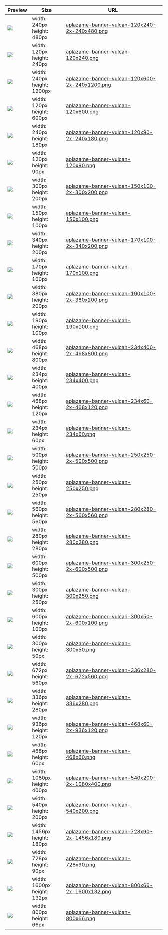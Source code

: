 
Preview | Size | URL
------- | ---- | ---
[![](aplazame-banner-vulcan-120x240-2x-240x480.png)](aplazame-banner-vulcan-120x240-2x-240x480.png) | width: 240px<br>height: 480px | [aplazame-banner-vulcan-120x240-2x-240x480.png](aplazame-banner-vulcan-120x240-2x-240x480.png)
[![](aplazame-banner-vulcan-120x240.png)](aplazame-banner-vulcan-120x240.png) | width: 120px<br>height: 240px | [aplazame-banner-vulcan-120x240.png](aplazame-banner-vulcan-120x240.png)
[![](aplazame-banner-vulcan-120x600-2x-240x1200.png)](aplazame-banner-vulcan-120x600-2x-240x1200.png) | width: 240px<br>height: 1200px | [aplazame-banner-vulcan-120x600-2x-240x1200.png](aplazame-banner-vulcan-120x600-2x-240x1200.png)
[![](aplazame-banner-vulcan-120x600.png)](aplazame-banner-vulcan-120x600.png) | width: 120px<br>height: 600px | [aplazame-banner-vulcan-120x600.png](aplazame-banner-vulcan-120x600.png)
[![](aplazame-banner-vulcan-120x90-2x-240x180.png)](aplazame-banner-vulcan-120x90-2x-240x180.png) | width: 240px<br>height: 180px | [aplazame-banner-vulcan-120x90-2x-240x180.png](aplazame-banner-vulcan-120x90-2x-240x180.png)
[![](aplazame-banner-vulcan-120x90.png)](aplazame-banner-vulcan-120x90.png) | width: 120px<br>height: 90px | [aplazame-banner-vulcan-120x90.png](aplazame-banner-vulcan-120x90.png)
[![](aplazame-banner-vulcan-150x100-2x-300x200.png)](aplazame-banner-vulcan-150x100-2x-300x200.png) | width: 300px<br>height: 200px | [aplazame-banner-vulcan-150x100-2x-300x200.png](aplazame-banner-vulcan-150x100-2x-300x200.png)
[![](aplazame-banner-vulcan-150x100.png)](aplazame-banner-vulcan-150x100.png) | width: 150px<br>height: 100px | [aplazame-banner-vulcan-150x100.png](aplazame-banner-vulcan-150x100.png)
[![](aplazame-banner-vulcan-170x100-2x-340x200.png)](aplazame-banner-vulcan-170x100-2x-340x200.png) | width: 340px<br>height: 200px | [aplazame-banner-vulcan-170x100-2x-340x200.png](aplazame-banner-vulcan-170x100-2x-340x200.png)
[![](aplazame-banner-vulcan-170x100.png)](aplazame-banner-vulcan-170x100.png) | width: 170px<br>height: 100px | [aplazame-banner-vulcan-170x100.png](aplazame-banner-vulcan-170x100.png)
[![](aplazame-banner-vulcan-190x100-2x-380x200.png)](aplazame-banner-vulcan-190x100-2x-380x200.png) | width: 380px<br>height: 200px | [aplazame-banner-vulcan-190x100-2x-380x200.png](aplazame-banner-vulcan-190x100-2x-380x200.png)
[![](aplazame-banner-vulcan-190x100.png)](aplazame-banner-vulcan-190x100.png) | width: 190px<br>height: 100px | [aplazame-banner-vulcan-190x100.png](aplazame-banner-vulcan-190x100.png)
[![](aplazame-banner-vulcan-234x400-2x-468x800.png)](aplazame-banner-vulcan-234x400-2x-468x800.png) | width: 468px<br>height: 800px | [aplazame-banner-vulcan-234x400-2x-468x800.png](aplazame-banner-vulcan-234x400-2x-468x800.png)
[![](aplazame-banner-vulcan-234x400.png)](aplazame-banner-vulcan-234x400.png) | width: 234px<br>height: 400px | [aplazame-banner-vulcan-234x400.png](aplazame-banner-vulcan-234x400.png)
[![](aplazame-banner-vulcan-234x60-2x-468x120.png)](aplazame-banner-vulcan-234x60-2x-468x120.png) | width: 468px<br>height: 120px | [aplazame-banner-vulcan-234x60-2x-468x120.png](aplazame-banner-vulcan-234x60-2x-468x120.png)
[![](aplazame-banner-vulcan-234x60.png)](aplazame-banner-vulcan-234x60.png) | width: 234px<br>height: 60px | [aplazame-banner-vulcan-234x60.png](aplazame-banner-vulcan-234x60.png)
[![](aplazame-banner-vulcan-250x250-2x-500x500.png)](aplazame-banner-vulcan-250x250-2x-500x500.png) | width: 500px<br>height: 500px | [aplazame-banner-vulcan-250x250-2x-500x500.png](aplazame-banner-vulcan-250x250-2x-500x500.png)
[![](aplazame-banner-vulcan-250x250.png)](aplazame-banner-vulcan-250x250.png) | width: 250px<br>height: 250px | [aplazame-banner-vulcan-250x250.png](aplazame-banner-vulcan-250x250.png)
[![](aplazame-banner-vulcan-280x280-2x-560x560.png)](aplazame-banner-vulcan-280x280-2x-560x560.png) | width: 560px<br>height: 560px | [aplazame-banner-vulcan-280x280-2x-560x560.png](aplazame-banner-vulcan-280x280-2x-560x560.png)
[![](aplazame-banner-vulcan-280x280.png)](aplazame-banner-vulcan-280x280.png) | width: 280px<br>height: 280px | [aplazame-banner-vulcan-280x280.png](aplazame-banner-vulcan-280x280.png)
[![](aplazame-banner-vulcan-300x250-2x-600x500.png)](aplazame-banner-vulcan-300x250-2x-600x500.png) | width: 600px<br>height: 500px | [aplazame-banner-vulcan-300x250-2x-600x500.png](aplazame-banner-vulcan-300x250-2x-600x500.png)
[![](aplazame-banner-vulcan-300x250.png)](aplazame-banner-vulcan-300x250.png) | width: 300px<br>height: 250px | [aplazame-banner-vulcan-300x250.png](aplazame-banner-vulcan-300x250.png)
[![](aplazame-banner-vulcan-300x50-2x-600x100.png)](aplazame-banner-vulcan-300x50-2x-600x100.png) | width: 600px<br>height: 100px | [aplazame-banner-vulcan-300x50-2x-600x100.png](aplazame-banner-vulcan-300x50-2x-600x100.png)
[![](aplazame-banner-vulcan-300x50.png)](aplazame-banner-vulcan-300x50.png) | width: 300px<br>height: 50px | [aplazame-banner-vulcan-300x50.png](aplazame-banner-vulcan-300x50.png)
[![](aplazame-banner-vulcan-336x280-2x-672x560.png)](aplazame-banner-vulcan-336x280-2x-672x560.png) | width: 672px<br>height: 560px | [aplazame-banner-vulcan-336x280-2x-672x560.png](aplazame-banner-vulcan-336x280-2x-672x560.png)
[![](aplazame-banner-vulcan-336x280.png)](aplazame-banner-vulcan-336x280.png) | width: 336px<br>height: 280px | [aplazame-banner-vulcan-336x280.png](aplazame-banner-vulcan-336x280.png)
[![](aplazame-banner-vulcan-468x60-2x-936x120.png)](aplazame-banner-vulcan-468x60-2x-936x120.png) | width: 936px<br>height: 120px | [aplazame-banner-vulcan-468x60-2x-936x120.png](aplazame-banner-vulcan-468x60-2x-936x120.png)
[![](aplazame-banner-vulcan-468x60.png)](aplazame-banner-vulcan-468x60.png) | width: 468px<br>height: 60px | [aplazame-banner-vulcan-468x60.png](aplazame-banner-vulcan-468x60.png)
[![](aplazame-banner-vulcan-540x200-2x-1080x400.png)](aplazame-banner-vulcan-540x200-2x-1080x400.png) | width: 1080px<br>height: 400px | [aplazame-banner-vulcan-540x200-2x-1080x400.png](aplazame-banner-vulcan-540x200-2x-1080x400.png)
[![](aplazame-banner-vulcan-540x200.png)](aplazame-banner-vulcan-540x200.png) | width: 540px<br>height: 200px | [aplazame-banner-vulcan-540x200.png](aplazame-banner-vulcan-540x200.png)
[![](aplazame-banner-vulcan-728x90-2x-1456x180.png)](aplazame-banner-vulcan-728x90-2x-1456x180.png) | width: 1456px<br>height: 180px | [aplazame-banner-vulcan-728x90-2x-1456x180.png](aplazame-banner-vulcan-728x90-2x-1456x180.png)
[![](aplazame-banner-vulcan-728x90.png)](aplazame-banner-vulcan-728x90.png) | width: 728px<br>height: 90px | [aplazame-banner-vulcan-728x90.png](aplazame-banner-vulcan-728x90.png)
[![](aplazame-banner-vulcan-800x66-2x-1600x132.png)](aplazame-banner-vulcan-800x66-2x-1600x132.png) | width: 1600px<br>height: 132px | [aplazame-banner-vulcan-800x66-2x-1600x132.png](aplazame-banner-vulcan-800x66-2x-1600x132.png)
[![](aplazame-banner-vulcan-800x66.png)](aplazame-banner-vulcan-800x66.png) | width: 800px<br>height: 66px | [aplazame-banner-vulcan-800x66.png](aplazame-banner-vulcan-800x66.png)
